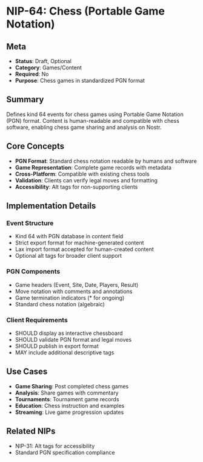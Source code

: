 # NIP-64: Chess (Portable Game Notation)

## Meta
- **Status**: Draft, Optional
- **Category**: Games/Content
- **Required**: No
- **Purpose**: Chess games in standardized PGN format

## Summary
Defines kind 64 events for chess games using Portable Game Notation (PGN) format. Content is human-readable and compatible with chess software, enabling chess game sharing and analysis on Nostr.

## Core Concepts
- **PGN Format**: Standard chess notation readable by humans and software
- **Game Representation**: Complete game records with metadata
- **Cross-Platform**: Compatible with existing chess tools
- **Validation**: Clients can verify legal moves and formatting
- **Accessibility**: Alt tags for non-supporting clients

## Implementation Details
### Event Structure
- Kind 64 with PGN database in content field
- Strict export format for machine-generated content
- Lax import format accepted for human-created content
- Optional alt tags for broader client support

### PGN Components
- Game headers (Event, Site, Date, Players, Result)
- Move notation with comments and annotations
- Game termination indicators (* for ongoing)
- Standard chess notation (algebraic)

### Client Requirements
- SHOULD display as interactive chessboard
- SHOULD validate PGN format and legal moves
- SHOULD publish in export format
- MAY include additional descriptive tags

## Use Cases
- **Game Sharing**: Post completed chess games
- **Analysis**: Share games with commentary
- **Tournaments**: Tournament game records
- **Education**: Chess instruction and examples
- **Streaming**: Live game progression updates

## Related NIPs
- NIP-31: Alt tags for accessibility
- Standard PGN specification compliance 